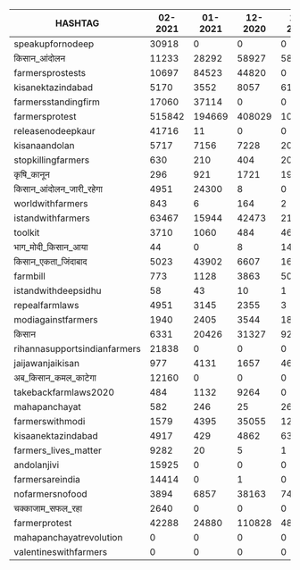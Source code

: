 |HASHTAG|02-2021|01-2021|12-2020|11-2020|10-2020|09-2020|08-2020|07-2020|06-2020|05-2020|04-2020|
|-----|------|------|------|------|------|------|------|------|------|------|------|
|speakupfornodeep|30918|0|0|0|0|0|0|0|0|0|0|
|किसान_आंदोलन|11233|28292|58927|5824|111|1565|48|0|0|0|0|
|farmersprostests|10697|84523|44820|0|0|0|0|0|0|0|0|
|kisanektazindabad|5170|3552|8057|617|97|130|0|0|0|0|0|
|farmersstandingfirm|17060|37114|0|0|0|0|0|0|0|0|0|
|farmersprotest|515842|194669|408029|101272|5416|28944|40|0|0|0|0|
|releasenodeepkaur|41716|11|0|0|0|0|0|0|0|0|0|
|kisanaandolan|5717|7156|7228|20|5|7|0|0|0|0|0|
|stopkillingfarmers|630|210|404|202|753|86|38|0|0|0|0|
|कृषि_कानून|296|921|1721|195|45|24|0|0|0|0|0|
|किसान_आंदोलन_जारी_रहेगा|4951|24300|8|0|0|1|0|0|0|0|0|
|worldwithfarmers|843|6|164|2|0|0|0|0|0|0|0|
|istandwithfarmers|63467|15944|42473|21316|1295|13625|4|0|0|0|0|
|toolkit|3710|1060|484|467|548|510|552|0|0|0|0|
|भाग_मोदी_किसान_आया|44|0|8|14|0|0|0|0|0|0|0|
|किसान_एकता_जिंदाबाद|5023|43902|6607|1667|56|463|33|0|0|0|0|
|farmbill|773|1128|3863|509|658|2842|61|0|0|0|0|
|istandwithdeepsidhu|58|43|10|1|0|0|0|0|0|0|0|
|repealfarmlaws|4951|3145|2355|3|0|0|0|0|0|0|0|
|modiagainstfarmers|1940|2405|3544|18892|8|68|0|0|0|0|0|
|किसान|6331|20426|31327|9229|2747|11870|2573|0|0|0|0|
|rihannasupportsindianfarmers|21838|0|0|0|0|0|0|0|0|0|0|
|jaijawanjaikisan|977|4131|1657|467|4273|1911|218|0|0|0|0|
|अब_किसान_कमल_काटेगा|12160|0|0|0|0|0|0|0|0|0|0|
|takebackfarmlaws2020|484|1132|9264|0|0|0|0|0|0|0|0|
|mahapanchayat|582|246|25|26|32|8|1|0|0|0|0|
|farmerswithmodi|1579|4395|35055|122|298|1174|4|0|0|0|0|
|kisaanektazindabad|4917|429|4862|636|13|33|0|0|0|0|0|
|farmers_lives_matter|9282|20|5|1|2|1|0|0|0|0|0|
|andolanjivi|15925|0|0|0|0|0|0|0|0|0|0|
|farmersareindia|14414|0|1|0|0|0|0|0|0|0|0|
|nofarmersnofood|3894|6857|38163|745|174|198|18|0|0|0|0|
|चक्काजाम_सफल_रहा|2640|0|0|0|0|0|0|0|0|0|0|
|farmerprotest|42288|24880|110828|48963|664|1790|5|0|0|0|0|
|mahapanchayatrevolution|0|0|0|0|0|0|0|0|0|0|0|
|valentineswithfarmers|0|0|0|0|0|0|0|0|0|0|0|
